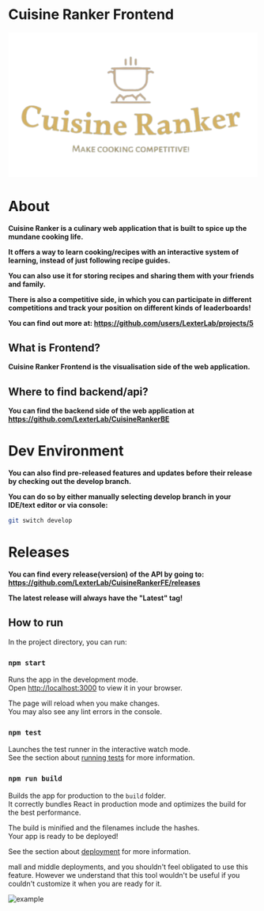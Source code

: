 # Cuisine Ranker Frontend

![logo](src/assets/logo.svg)

# About

**Cuisine Ranker is a culinary web application that is built to spice up the mundane cooking life.**

**It offers a way to learn cooking/recipes with an interactive system of learning, instead of just following recipe guides.**

**You can also use it for storing recipes and sharing them with your friends and family.**

**There is also a competitive side, in which you can participate in different competitions and track your position**
**on different kinds of leaderboards!**

**You can find out more at: https://github.com/users/LexterLab/projects/5**

## What is Frontend?

**Cuisine Ranker Frontend is the visualisation side of the web application.**

## Where to find backend/api?
**You can find the backend side of the web application at https://github.com/LexterLab/CuisineRankerBE**

# Dev Environment
**You can also find pre-released features and updates before their release by checking out the develop branch.**

**You can do so by either manually selecting develop branch in your IDE/text editor or via console:**
```bash
git switch develop
```

# Releases

**You can find every release(version) of the API by going to:  https://github.com/LexterLab/CuisineRankerFE/releases**

**The latest release will always have the "Latest" tag!**

## How to run

In the project directory, you can run:

### `npm start`

Runs the app in the development mode.\
Open [http://localhost:3000](http://localhost:3000) to view it in your browser.

The page will reload when you make changes.\
You may also see any lint errors in the console.

### `npm test`

Launches the test runner in the interactive watch mode.\
See the section about [running tests](https://facebook.github.io/create-react-app/docs/running-tests) for more information.

### `npm run build`

Builds the app for production to the `build` folder.\
It correctly bundles React in production mode and optimizes the build for the best performance.

The build is minified and the filenames include the hashes.\
Your app is ready to be deployed!

See the section about [deployment](https://facebook.github.io/create-react-app/docs/deployment) for more information.

mall and middle deployments, and you shouldn't feel obligated to use this feature. However we understand that this tool wouldn't be useful if you couldn't customize it when you are ready for it.

![example](https://i.ibb.co/Tk54N7D/profile.jpg)
